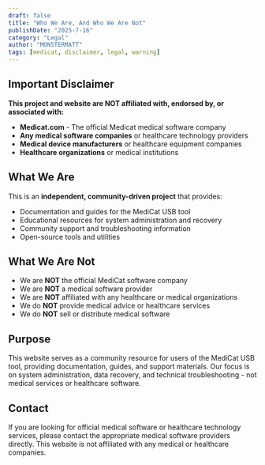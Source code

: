 ```yaml
---
draft: false
title: "Who We Are, And Who We Are Not"
publishDate: "2025-7-16"
category: "Legal"
author: "MON5TERMATT"
tags: [medicat, disclaimer, legal, warning]
---
```


## Important Disclaimer

**This project and website are NOT affiliated with, endorsed by, or associated with:**

- **Medicat.com** - The official Medicat medical software company
- **Any medical software companies** or healthcare technology providers
- **Medical device manufacturers** or healthcare equipment companies
- **Healthcare organizations** or medical institutions

## What We Are

This is an **independent, community-driven project** that provides:

- Documentation and guides for the MediCat USB tool
- Educational resources for system administration and recovery
- Community support and troubleshooting information
- Open-source tools and utilities

## What We Are Not

- We are **NOT** the official MediCat software company
- We are **NOT** a medical software provider
- We are **NOT** affiliated with any healthcare or medical organizations
- We do **NOT** provide medical advice or healthcare services
- We do **NOT** sell or distribute medical software

## Purpose

This website serves as a community resource for users of the MediCat USB tool, providing documentation, guides, and support materials. Our focus is on system administration, data recovery, and technical troubleshooting - not medical services or healthcare software.

## Contact

If you are looking for official medical software or healthcare technology services, please contact the appropriate medical software providers directly. This website is not affiliated with any medical or healthcare companies.
